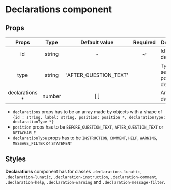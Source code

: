# Declarations component

## Props

|      Props      |  Type  |     Default value     | Required | Description                                    |
| :-------------: | :----: | :-------------------: | :------: | ---------------------------------------------- |
|       id        | string |           -           |    ✓     | Id of the declarations                         |
|      type       | string | 'AFTER_QUESTION_TEXT' |          | Type of the selected position for declarations |
| declarations \* | number |          [ ]          |          | Array of declaration                           |

- `declarations` props has to be an array made by objects with a shape of `{id : string, label: string, position: position *, declarationType: declarationType *}`
- `position` props has to be `BEFORE_QUESTION_TEXT`, `AFTER_QUESTION_TEXT` or `DETACHABLE`
- `declarationType` props has to be `INSTRUCTION`, `COMMENT`, `HELP`, `WARNING`, `MESSAGE_FILTER` or `STATEMENT`

## Styles

**Declarations** component has for classes `.declarations-lunatic`, `.declaration-lunatic`, `.declaration-instruction`, `.declaration-comment`, `.declaration-help`, `.declaration-warning` and `.declaration-message-filter`.
